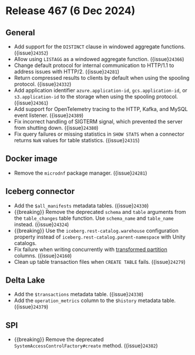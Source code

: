 # Release 467 (6 Dec 2024)

## General

* Add support for the `DISTINCT` clause in windowed aggregate functions. ({issue}`24352`)
* Allow using `LISTAGG` as a windowed aggregate function. ({issue}`24366`)
* Change default protocol for internal communication to HTTP/1.1 to address
  issues with HTTP/2. ({issue}`24281`)
* Return compressed results to clients by default when using the spooling
  protocol. ({issue}`24332`)
* Add application identifier `azure.application-id`, `gcs.application-id`, or
  `s3.application-id` to the storage when using the spooling protocol. ({issue}`24361`)
* Add support for OpenTelemetry tracing to the HTTP, Kafka, and MySQL event
  listener. ({issue}`24389`)
* Fix incorrect handling of SIGTERM signal, which prevented the server from
  shutting down. ({issue}`24380`)
* Fix query failures or missing statistics in `SHOW STATS` when a connector
  returns `NaN` values for table statistics. ({issue}`24315`)

## Docker image

* Remove the `microdnf` package manager.  ({issue}`24281`)

## Iceberg connector

* Add the `$all_manifests` metadata tables. ({issue}`24330`)
* {{breaking}} Remove the deprecated `schema` and `table` arguments from the
  `table_changes` table function. Use `schema_name` and `table_name` instead. ({issue}`24324`)
* {{breaking}} Use the `iceberg.rest-catalog.warehouse` configuration property
  instead of `iceberg.rest-catalog.parent-namespace` with Unity catalogs.
* Fix failure when writing concurrently with [transformed
  partition](https://iceberg.apache.org/spec/#partition-transforms) columns.
  ({issue}`24160`)
* Clean up table transaction files when `CREATE TABLE` fails. ({issue}`24279`)

## Delta Lake

* Add the `$transactions` metadata table. ({issue}`24330`)
* Add the `operation_metrics` column to the `$history` metadata table. ({issue}`24379`)

## SPI

* {{breaking}} Remove the deprecated `SystemAccessControlFactory#create` method. ({issue}`24382`)
